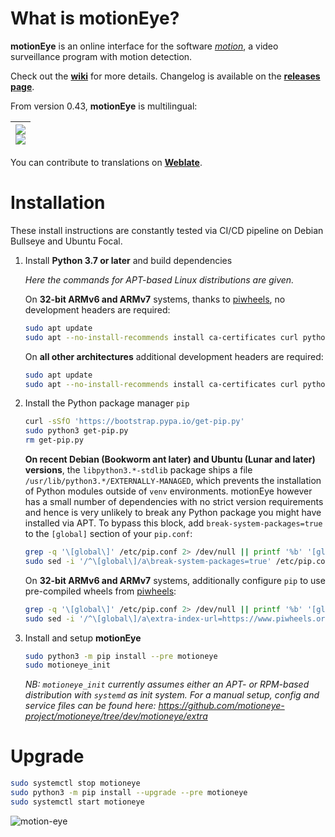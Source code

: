 # What is motionEye?

**motionEye** is an online interface for the software [_motion_](https://motion-project.github.io/), a video surveillance program with motion detection.

Check out the [__wiki__](https://github.com/motioneye-project/motioneye/wiki) for more details. Changelog is available on the [__releases page__](https://github.com/motioneye-project/motioneye/releases).

From version 0.43, **motionEye** is multilingual:

| [![](https://hosted.weblate.org/widgets/motioneye-project/-/287x66-black.png)<br>![](https://hosted.weblate.org/widgets/motioneye-project/-/multi-auto.svg)](https://hosted.weblate.org/engage/motioneye-project/) |
| -: |

You can contribute to translations on [__Weblate__](https://hosted.weblate.org/projects/motioneye-project).

# Installation

These install instructions are constantly tested via CI/CD pipeline on Debian Bullseye and Ubuntu Focal.

1. Install **Python 3.7 or later** and build dependencies

    _Here the commands for APT-based Linux distributions are given._

    On **32-bit ARMv6 and ARMv7** systems, thanks to [piwheels](https://piwheels.org/), no development headers are required:
    ```sh
    sudo apt update
    sudo apt --no-install-recommends install ca-certificates curl python3 python3-distutils
    ```

    On **all other architectures** additional development headers are required:
    ```sh
    sudo apt update
    sudo apt --no-install-recommends install ca-certificates curl python3 python3-dev libcurl4-openssl-dev gcc libssl-dev
    ```

2. Install the Python package manager `pip`
    ```sh
    curl -sSfO 'https://bootstrap.pypa.io/get-pip.py'
    sudo python3 get-pip.py
    rm get-pip.py
    ```

    **On recent Debian (Bookworm ant later) and Ubuntu (Lunar and later) versions**, the `libpython3.*-stdlib` package ships a file `/usr/lib/python3.*/EXTERNALLY-MANAGED`, which prevents the installation of Python modules outside of `venv` environments.
    motionEye however has a small number of dependencies with no strict version requirements and hence is very unlikely to break any Python package you might have installed via APT. To bypass this block, add `break-system-packages=true` to the `[global]` section of your `pip.conf`:
    ```sh
    grep -q '\[global\]' /etc/pip.conf 2> /dev/null || printf '%b' '[global]\n' | sudo tee -a /etc/pip.conf > /dev/null
    sudo sed -i '/^\[global\]/a\break-system-packages=true' /etc/pip.conf
    ```

    On **32-bit ARMv6 and ARMv7** systems, additionally configure `pip` to use pre-compiled wheels from [piwheels](https://piwheels.org/):
    ```sh
    grep -q '\[global\]' /etc/pip.conf 2> /dev/null || printf '%b' '[global]\n' | sudo tee -a /etc/pip.conf > /dev/null
    sudo sed -i '/^\[global\]/a\extra-index-url=https://www.piwheels.org/simple/' /etc/pip.conf
    ```

3. Install and setup **motionEye**
    ```sh
    sudo python3 -m pip install --pre motioneye
    sudo motioneye_init
    ```
    _NB: `motioneye_init` currently assumes either an APT- or RPM-based distribution with `systemd` as init system. For a manual setup, config and service files can be found here: <https://github.com/motioneye-project/motioneye/tree/dev/motioneye/extra>_

# Upgrade

```sh
sudo systemctl stop motioneye
sudo python3 -m pip install --upgrade --pre motioneye
sudo systemctl start motioneye
```
![motion-eye](https://github.com/user-attachments/assets/e946504c-4802-4a74-847a-ce790849ffd4)
